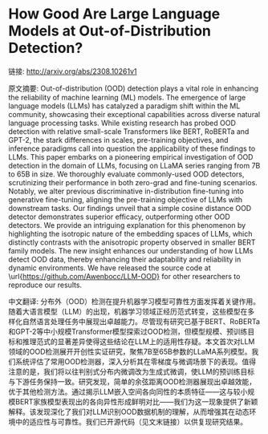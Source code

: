 # How Good Are Large Language Models at Out-of-Distribution Detection?

链接: http://arxiv.org/abs/2308.10261v1

原文摘要:
Out-of-distribution (OOD) detection plays a vital role in enhancing the
reliability of machine learning (ML) models. The emergence of large language
models (LLMs) has catalyzed a paradigm shift within the ML community,
showcasing their exceptional capabilities across diverse natural language
processing tasks. While existing research has probed OOD detection with
relative small-scale Transformers like BERT, RoBERTa and GPT-2, the stark
differences in scales, pre-training objectives, and inference paradigms call
into question the applicability of these findings to LLMs. This paper embarks
on a pioneering empirical investigation of OOD detection in the domain of LLMs,
focusing on LLaMA series ranging from 7B to 65B in size. We thoroughly evaluate
commonly-used OOD detectors, scrutinizing their performance in both zero-grad
and fine-tuning scenarios. Notably, we alter previous discriminative
in-distribution fine-tuning into generative fine-tuning, aligning the
pre-training objective of LLMs with downstream tasks. Our findings unveil that
a simple cosine distance OOD detector demonstrates superior efficacy,
outperforming other OOD detectors. We provide an intriguing explanation for
this phenomenon by highlighting the isotropic nature of the embedding spaces of
LLMs, which distinctly contrasts with the anisotropic property observed in
smaller BERT family models. The new insight enhances our understanding of how
LLMs detect OOD data, thereby enhancing their adaptability and reliability in
dynamic environments. We have released the source code at
\url{https://github.com/Awenbocc/LLM-OOD} for other researchers to reproduce
our results.

中文翻译:
分布外（OOD）检测在提升机器学习模型可靠性方面发挥着关键作用。随着大语言模型（LLM）的出现，机器学习领域正经历范式转变，这些模型在多样化自然语言处理任务中展现出卓越能力。尽管现有研究已基于BERT、RoBERTa和GPT-2等中小规模Transformer模型探索过OOD检测，但模型规模、预训练目标和推理范式的显著差异使得这些结论在LLM上的适用性存疑。本文首次对LLM领域的OOD检测展开开创性实证研究，聚焦7B至65B参数的LLaMA系列模型。我们系统评估了常用OOD检测器，深入分析其在零梯度与微调场景下的表现。值得注意的是，我们将以往判别式分布内微调改为生成式微调，使LLM的预训练目标与下游任务保持一致。研究发现，简单的余弦距离OOD检测器展现出卓越效能，优于其他检测方法。通过揭示LLM嵌入空间各向同性的本质特征——这与较小规模BERT家族模型表现出的各向异性形成鲜明对比——我们为这一现象提供了新颖解释。该发现深化了我们对LLM识别OOD数据机制的理解，从而增强其在动态环境中的适应性与可靠性。我们已开源代码（见文末链接）以供复现研究结果。
